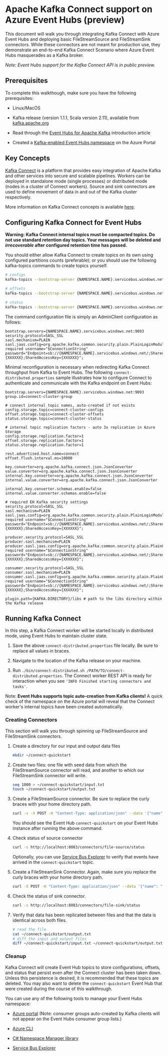# Apache Kafka Connect support on Azure Event Hubs (preview)

This document will walk you through integrating Kafka Connect with Azure Event Hubs and deploying basic FileStreamSource and FileStreamSink connectors.  While these connectors are not meant for production use, they demonstrate an end-to-end Kafka Connect Scenario where Azure Event Hubs masquerades as a Kafka broker.

*Note: Event Hubs support for the Kafka Connect API is in public preview.*  

## Prerequisites

To complete this walkthough, make sure you have the following prerequisites:

- Linux/MacOS

- Kafka release (version 1.1.1, Scala version 2.11), available from [kafka.apache.org](https://kafka.apache.org/downloads#1.1.1)

- Read through the [Event Hubs for Apache Kafka](https://docs.microsoft.com/azure/event-hubs/event-hubs-for-kafka-ecosystem-overview) introduction article

- Created a [Kafka-enabled Event Hubs namespace](https://docs.microsoft.com/azure/event-hubs/event-hubs-create) on the Azure Portal

## Key Concepts

[Kafka Connect](https://kafka.apache.org/documentation/#connect) is a platform that provides easy integration of Apache Kafka and other services into secure and scalable pipelines.  Workers can be deployed in standalone mode (single processes) or distributed mode (nodes in a cluster of Connect workers).  Source and sink connectors are used to define movement of data in and out of the Kafka cluster respectively.

More information on Kafka Connect concepts is available [here](https://docs.confluent.io/current/connect/concepts.html).

## Configuring Kafka Connect for Event Hubs
**Warning: Kafka Connect internal topics must be compacted topics. Do not use standard retention day topics.  Your messages will be deleted and *irrecoverable* after configured retention time has passed.**

You should either allow Kafka Connect to create topics on its own using configured partitions counts (preferable); or you should use the following kafka-topics commands to create topics yourself.
```bash
# configs
kafka-topics --bootstrap-server {NAMESPACE.NAME}.servicebus.windows.net:9093:9093 --command-config path/to/config --create --topic CONFIGS-NAME --config cleanup.policy=compact --partitions 1 --replication-factor 1

# offsets
kafka-topics --bootstrap-server {NAMESPACE.NAME}.servicebus.windows.net:9093:9093 --command-config path/to/config --create --topic OFFSETS-NAME --config cleanup.policy=compact --partitions 50 --replication-factor 1

# status
kafka-topics --bootstrap-server {NAMESPACE.NAME}.servicebus.windows.net:9093:9093 --command-config path/to/config --create --topic STATUS-NAME --config cleanup.policy=compact --partitions 10 --replication-factor 1
```
The command configuration file is simply an AdminClient configuration as follows:
```properties
bootstrap.servers={NAMESPACE.NAME}.servicebus.windows.net:9093
security.protocol=SASL_SSL
sasl.mechanism=PLAIN
sasl.jaas.config=org.apache.kafka.common.security.plain.PlainLoginModule required username="$ConnectionString" password="Endpoint=sb://{NAMESPACE.NAME}.servicebus.windows.net/;SharedAccessKeyName={XXXXXX};SharedAccessKey={XXXXXX}";
```

Minimal reconfiguration is necessary when redirecting Kafka Connect throughput from Kafka to Event Hubs.  The following `connect-distributed.properties` sample illustrates how to configure Connect to authenticate and communicate with the Kafka endpoint on Event Hubs:

```properties
bootstrap.servers={NAMESPACE.NAME}.servicebus.windows.net:9093
group.id=connect-cluster-group

# connect internal topic names, auto-created if not exists
config.storage.topic=connect-cluster-configs
offset.storage.topic=connect-cluster-offsets
status.storage.topic=connect-cluster-status

# internal topic replication factors - auto 3x replication in Azure Storage
config.storage.replication.factor=1
offset.storage.replication.factor=1
status.storage.replication.factor=1

rest.advertised.host.name=connect
offset.flush.interval.ms=10000

key.converter=org.apache.kafka.connect.json.JsonConverter
value.converter=org.apache.kafka.connect.json.JsonConverter
internal.key.converter=org.apache.kafka.connect.json.JsonConverter
internal.value.converter=org.apache.kafka.connect.json.JsonConverter

internal.key.converter.schemas.enable=false
internal.value.converter.schemas.enable=false

# required EH Kafka security settings
security.protocol=SASL_SSL
sasl.mechanism=PLAIN
sasl.jaas.config=org.apache.kafka.common.security.plain.PlainLoginModule required username="$ConnectionString" password="Endpoint=sb://{NAMESPACE.NAME}.servicebus.windows.net/;SharedAccessKeyName={XXXXXX};SharedAccessKey={XXXXXX}";

producer.security.protocol=SASL_SSL
producer.sasl.mechanism=PLAIN
producer.sasl.jaas.config=org.apache.kafka.common.security.plain.PlainLoginModule required username="$ConnectionString" password="Endpoint=sb://{NAMESPACE.NAME}.servicebus.windows.net/;SharedAccessKeyName={XXXXXX};SharedAccessKey={XXXXXX}";

consumer.security.protocol=SASL_SSL
consumer.sasl.mechanism=PLAIN
consumer.sasl.jaas.config=org.apache.kafka.common.security.plain.PlainLoginModule required username="$ConnectionString" password="Endpoint=sb://{NAMESPACE.NAME}.servicebus.windows.net/;SharedAccessKeyName={XXXXXX};SharedAccessKey={XXXXXX}";

plugin.path={KAFKA.DIRECTORY}/libs # path to the libs directory within the Kafka release
```

## Running Kafka Connect

In this step, a Kafka Connect worker will be started locally in distributed mode, using Event Hubs to maintain cluster state.

1. Save the above `connect-distributed.properties` file locally.  Be sure to replace all values in braces.

2. Navigate to the location of the Kafka release on your machine.

3. Run `./bin/connect-distributed.sh /PATH/TO/connect-distributed.properties`.  The Connect worker REST API is ready for interaction when you see `'INFO Finished starting connectors and tasks'`. 

Note: **Event Hubs supports topic auto-creation from Kafka clients!**  A quick check of the namespace on the Azure portal will reveal that the Connect worker's internal topics have been created automatically.

### Creating Connectors

This section will walk you through spinning up FileStreamSource and FileStreamSink connectors. 

1. Create a directory for our input and output data files
    ```bash
    mkdir ~/connect-quickstart
    ```

2. Create two files: one file with seed data from which the FileStreamSource connector will read, and another to which our FileStreamSink connector will write.
    ```bash
    seq 1000 > ~/connect-quickstart/input.txt
    touch ~/connect-quickstart/output.txt
    ```

3. Create a FileStreamSource connector.  Be sure to replace the curly braces with your home directory path.
    ```bash
    curl -s -X POST -H "Content-Type: application/json" --data '{"name": "file-source","config": {"connector.class":"org.apache.kafka.connect.file.FileStreamSourceConnector","tasks.max":"1","topic":"connect-quickstart","file": "{YOUR/HOME/PATH}/connect-quickstart/input.txt"}}' http://localhost:8083/connectors
    ```

    You should see the Event Hub `connect-quickstart` on your Event Hubs instance after running the above command.

4. Check status of source connector
    ```bash
    curl -s http://localhost:8083/connectors/file-source/status
    ```
    Optionally, you can use [Service Bus Explorer](https://github.com/paolosalvatori/ServiceBusExplorer/releases) to verify that events have arrived in the `connect-quickstart` topic.

5. Create a FileStreamSink Connector.  Again, make sure you replace the curly braces with your home directory path.
    ```bash
    curl -X POST -H "Content-Type: application/json" --data '{"name": "file-sink", "config": {"connector.class":"org.apache.kafka.connect.file.FileStreamSinkConnector", "tasks.max":"1", "topics":"connect-quickstart", "file": "{YOUR/HOME/PATH}/connect-quickstart/output.txt"}}' http://localhost:8083/connectors
    ```
 
6. Check the status of sink connector.
    ```bash
    curl -s http://localhost:8083/connectors/file-sink/status
    ```

7. Verify that data has been replicated between files and that the data is identical across both files.
    ```bash
    # read the file
    cat ~/connect-quickstart/output.txt
    # diff the input and output files
    diff ~/connect-quickstart/input.txt ~/connect-quickstart/output.txt
    ```

### Cleanup

Kafka Connect will create Event Hub topics to store configurations, offsets, and status that persist even after the Connect cluster has been taken down.  Unless this persistence is desired, it is recommended that these topics are deleted.  You may also want to delete the `connect-quickstart` Event Hub that were created during the course of this walkthrough.

You can use any of the following tools to manage your Event Hubs namespace:

- [Azure portal](portal.azure.com) (Note: consumer groups auto-created by Kafka clients will not appear on the Event Hubs consumer group lists.)

- [Azure CLI](https://docs.microsoft.com/cli/azure/eventhubs?view=azure-cli-latest)

- [C# Namespace Manager library](https://docs.microsoft.com/dotnet/api/microsoft.servicebus.namespacemanager?view=azure-dotnet)

- [Service Bus Explorer](https://github.com/paolosalvatori/ServiceBusExplorer/releases)
